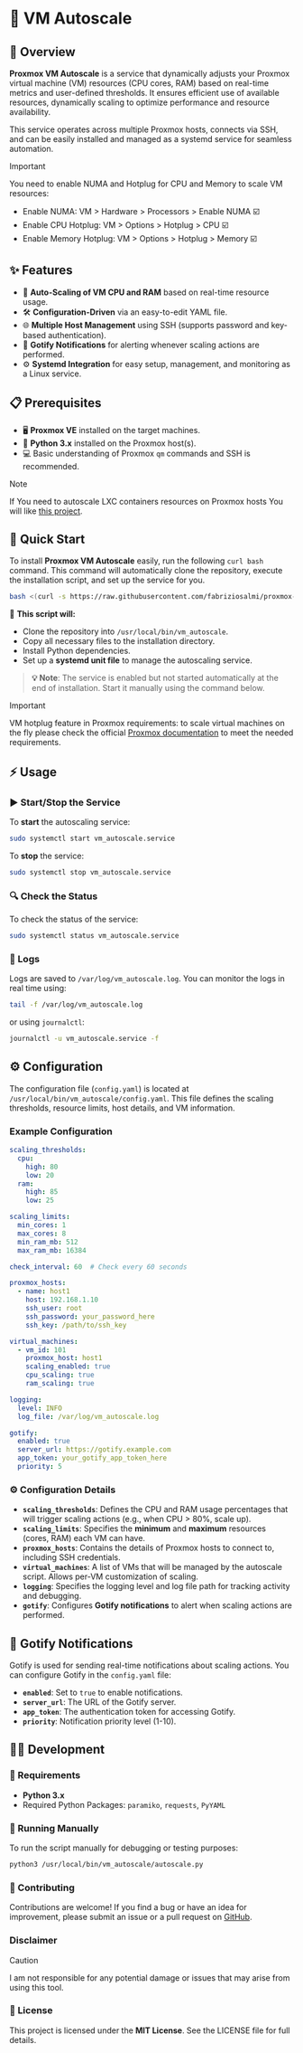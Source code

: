 # 🚀 VM Autoscale

## 🌟 Overview
**Proxmox VM Autoscale** is a service that dynamically adjusts your Proxmox virtual machine (VM) resources (CPU cores, RAM) based on real-time metrics and user-defined thresholds. It ensures efficient use of available resources, dynamically scaling to optimize performance and resource availability.

This service operates across multiple Proxmox hosts, connects via SSH, and can be easily installed and managed as a systemd service for seamless automation.

> [!IMPORTANT]
> You need to enable NUMA and Hotplug for CPU and Memory to scale VM resources:
> - Enable NUMA: VM > Hardware > Processors > Enable NUMA ☑️
> - Enable CPU Hotplug: VM > Options > Hotplug > CPU ☑️
> - Enable Memory Hotplug: VM > Options > Hotplug > Memory ☑️

## ✨ Features
- 🔄 **Auto-Scaling of VM CPU and RAM** based on real-time resource usage.
- 🛠️ **Configuration-Driven** via an easy-to-edit YAML file.
- 🌐 **Multiple Host Management** using SSH (supports password and key-based authentication).
- 📲 **Gotify Notifications** for alerting whenever scaling actions are performed.
- ⚙️ **Systemd Integration** for easy setup, management, and monitoring as a Linux service.

## 📋 Prerequisites
- 🖥️ **Proxmox VE** installed on the target machines.
- 🐍 **Python 3.x** installed on the Proxmox host(s).
- 💻 Basic understanding of Proxmox `qm` commands and SSH is recommended.

> [!NOTE]
> If You need to autoscale LXC containers resources on Proxmox hosts You will like [this project](https://github.com/fabriziosalmi/proxmox-lxc-autoscale).

## 🚀 Quick Start

To install **Proxmox VM Autoscale** easily, run the following `curl bash` command. This command will automatically clone the repository, execute the installation script, and set up the service for you.

```bash
bash <(curl -s https://raw.githubusercontent.com/fabriziosalmi/proxmox-vm-autoscale/main/install.sh)
```

🎯 **This script will:**
- Clone the repository into `/usr/local/bin/vm_autoscale`.
- Copy all necessary files to the installation directory.
- Install Python dependencies.
- Set up a **systemd unit file** to manage the autoscaling service.


> **💡 Note**: The service is enabled but not started automatically at the end of installation. Start it manually using the command below.

> [!IMPORTANT]
> VM hotplug feature in Proxmox requirements: to scale virtual machines on the fly please check the official [Proxmox documentation](https://pve.proxmox.com/wiki/Hotplug_(qemu_disk,nic,cpu,memory)) to meet the needed requirements.

## ⚡ Usage

### ▶️ Start/Stop the Service
To **start** the autoscaling service:

```bash
sudo systemctl start vm_autoscale.service
```

To **stop** the service:

```bash
sudo systemctl stop vm_autoscale.service
```

### 🔍 Check the Status
To check the status of the service:

```bash
sudo systemctl status vm_autoscale.service
```

### 📜 Logs
Logs are saved to `/var/log/vm_autoscale.log`. You can monitor the logs in real time using:

```bash
tail -f /var/log/vm_autoscale.log
```

or using `journalctl`:

```bash
journalctl -u vm_autoscale.service -f
```

## ⚙️ Configuration

The configuration file (`config.yaml`) is located at `/usr/local/bin/vm_autoscale/config.yaml`. This file defines the scaling thresholds, resource limits, host details, and VM information.

### Example Configuration
```yaml
scaling_thresholds:
  cpu:
    high: 80
    low: 20
  ram:
    high: 85
    low: 25

scaling_limits:
  min_cores: 1
  max_cores: 8
  min_ram_mb: 512
  max_ram_mb: 16384

check_interval: 60  # Check every 60 seconds

proxmox_hosts:
  - name: host1
    host: 192.168.1.10
    ssh_user: root
    ssh_password: your_password_here
    ssh_key: /path/to/ssh_key

virtual_machines:
  - vm_id: 101
    proxmox_host: host1
    scaling_enabled: true
    cpu_scaling: true
    ram_scaling: true

logging:
  level: INFO
  log_file: /var/log/vm_autoscale.log

gotify:
  enabled: true
  server_url: https://gotify.example.com
  app_token: your_gotify_app_token_here
  priority: 5
```

### ⚙️ Configuration Details
- **`scaling_thresholds`**: Defines the CPU and RAM usage percentages that will trigger scaling actions (e.g., when CPU > 80%, scale up).
- **`scaling_limits`**: Specifies the **minimum** and **maximum** resources (cores, RAM) each VM can have.
- **`proxmox_hosts`**: Contains the details of Proxmox hosts to connect to, including SSH credentials.
- **`virtual_machines`**: A list of VMs that will be managed by the autoscale script. Allows per-VM customization of scaling.
- **`logging`**: Specifies the logging level and log file path for tracking activity and debugging.
- **`gotify`**: Configures **Gotify notifications** to alert when scaling actions are performed.

## 📲 Gotify Notifications
Gotify is used for sending real-time notifications about scaling actions. You can configure Gotify in the `config.yaml` file:
- **`enabled`**: Set to `true` to enable notifications.
- **`server_url`**: The URL of the Gotify server.
- **`app_token`**: The authentication token for accessing Gotify.
- **`priority`**: Notification priority level (1-10).

## 👨‍💻 Development

### 🔧 Requirements
- **Python 3.x**
- Required Python Packages: `paramiko`, `requests`, `PyYAML`

### 🐛 Running Manually
To run the script manually for debugging or testing purposes:

```bash
python3 /usr/local/bin/vm_autoscale/autoscale.py
```

### 🤝 Contributing
Contributions are welcome! If you find a bug or have an idea for improvement, please submit an issue or a pull request on [GitHub](https://github.com/fabriziosalmi/proxmox-vm-autoscale).

### Disclaimer

> [!CAUTION]
> I am not responsible for any potential damage or issues that may arise from using this tool. 

### 📜 License
This project is licensed under the **MIT License**. See the LICENSE file for full details.
